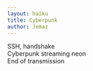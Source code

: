 ```yaml
---
layout: haiku
title: Cyberpunk
author: Jemaz
---
```

SSH, handshake<br>
Cyberpunk streaming neon<br>
End of transmission<br>
